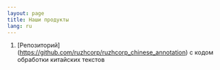 ```yaml
---
layout: page
title: Наши продукты
lang: ru
---
```



1. [Репозиторий] (https://github.com/ruzhcorp/ruzhcorp_chinese_annotation) с кодом обработки китайских текстов

